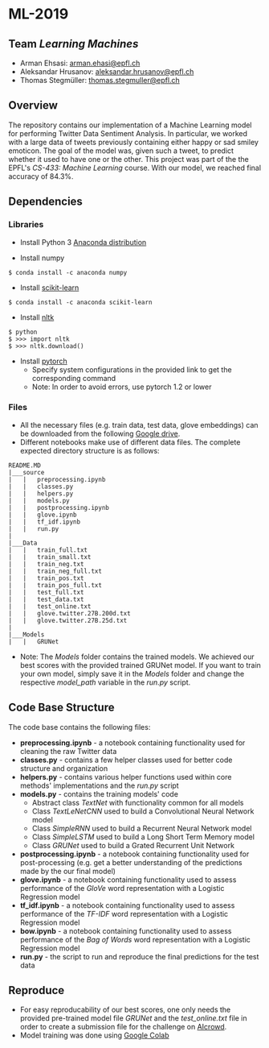 # ML-2019

## Team _Learning Machines_
* Arman Ehsasi: arman.ehasi@epfl.ch
* Aleksandar Hrusanov: aleksandar.hrusanov@epfl.ch
* Thomas Stegmüller: thomas.stegmuller@epfl.ch

## Overview
The repository contains our implementation of a Machine Learning model for performing Twitter Data Sentiment Analysis. In particular, we worked with a large data of tweets previously containing either happy or sad smiley emoticon. The goal of the model was, given such a tweet, to predict whether it used to have one or the other. This project was part of the the EPFL's _CS-433: Machine Learning_ course. With our model, we reached final accuracy of 84.3%.

## Dependencies

### Libraries
* Install Python 3 [Anaconda distribution](https://www.anaconda.com/distribution/)

* Install numpy
```
$ conda install -c anaconda numpy
```
* Install [scikit-learn](https://scikit-learn.org/stable/install.html)
```console
$ conda install -c anaconda scikit-learn
```
* Install [nltk](http://www.nltk.org/)
```
$ python
$ >>> import nltk
$ >>> nltk.download()
```
* Install [pytorch](https://pytorch.org/get-started/locally/)
  * Specify system configurations in the provided link to get the corresponding command
  - Note: In order to avoid errors, use pytorch 1.2 or lower

### Files
* All the necessary files (e.g. train data, test data, glove embeddings) can be downloaded from the following [Google drive](https://drive.google.com/drive/folders/17iCunNXyaIzMgZOTDjN7Qbt3Wabemdo0?usp=sharing).
* Different notebooks make use of different data files. The complete expected directory structure is as follows:
```
README.MD
|___source
|   |   preprocessing.ipynb
|   |   classes.py
|   |   helpers.py
|   |   models.py
|   |   postprocessing.ipynb
|   |   glove.ipynb
|   |   tf_idf.ipynb
|   |   run.py
|
|___Data   
|   |   train_full.txt
|   |   train_small.txt
|   |   train_neg.txt
|   |   train_neg_full.txt
|   |   train_pos.txt
|   |   train_pos_full.txt
|   |   test_full.txt
|   |   test_data.txt
|   |   test_online.txt
|   |   glove.twitter.27B.200d.txt
|   |   glove.twitter.27B.25d.txt
|
|___Models   
|   |   GRUNet
```
  * Note: The _Models_ folder contains the trained models. We achieved our best scores with the provided trained GRUNet model. If you want to train your own model, simply save it in the _Models_ folder and change the respective _model_path_ variable in the _run.py_ script.

## Code Base Structure
The code base contains the following files:
* **preprocessing.ipynb** - a notebook containing functionality used for cleaning the raw Twitter data
* **classes.py** - contains a few helper classes used for better code structure and organization
* **helpers.py** - contains various helper functions used within core methods' implementations and the _run.py_ script
* **models.py** - contains the training models' code
  * Abstract class _TextNet_ with functionality common for all models
  * Class _TextLeNetCNN_ used to build a Convolutional Neural Network model
  * Class _SimpleRNN_ used to build a Recurrent Neural Network model
  * Class _SimpleLSTM_ used to build a Long Short Term Memory model
  * Class _GRUNet_ used to build a Grated Recurrent Unit Network
* **postprocessing.ipynb** - a notebook containing functionality used for post-processing (e.g. get a better understanding of the predictions made by the our final model)
* **glove.ipynb** - a notebook containing functionality used to assess performance of the _GloVe_ word representation with a Logistic Regression model
* **tf_idf.ipynb** - a notebook containing functionality used to assess performance of the _TF-IDF_ word representation with a Logistic Regression model
* **bow.ipynb** - a notebook containing functionality used to assess performance of the _Bag of Words_ word representation with a Logistic Regression model
* **run.py** - the script to run and reproduce the final predictions for the test data

## Reproduce
* For easy reproducability of our best scores, one only needs the provided pre-trained model file _GRUNet_ and the _test_online.txt_ file in order to create a submission file for the challenge on [AIcrowd](https://www.aicrowd.com/challenges/epfl-ml-text-classification-2019/).
* Model training was done using [Google Colab](https://colab.research.google.com/notebooks/welcome.ipynb)

